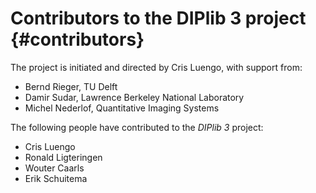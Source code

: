 # Contributors to the DIPlib 3 project {#contributors}

[//]: # (DIPlib 3.0)

[//]: # ([c]2017, Cris Luengo.)
[//]: # (Based on original DIPlib code: [c]1995-2014, Delft University of Technology.)

[//]: # (Licensed under the Apache License, Version 2.0 [the "License"];)
[//]: # (you may not use this file except in compliance with the License.)
[//]: # (You may obtain a copy of the License at)
[//]: # ()
[//]: # (   http://www.apache.org/licenses/LICENSE-2.0)
[//]: # ()
[//]: # (Unless required by applicable law or agreed to in writing, software)
[//]: # (distributed under the License is distributed on an "AS IS" BASIS,)
[//]: # (WITHOUT WARRANTIES OR CONDITIONS OF ANY KIND, either express or implied.)
[//]: # (See the License for the specific language governing permissions and)
[//]: # (limitations under the License.)

The project is initiated and directed by Cris Luengo, with support from:

* Bernd Rieger, TU Delft
* Damir Sudar, Lawrence Berkeley National Laboratory
* Michel Nederlof, Quantitative Imaging Systems

The following people have contributed to the *DIPlib 3* project:

* Cris Luengo
* Ronald Ligteringen
* Wouter Caarls
* Erik Schuitema

